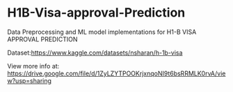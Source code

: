# H1B-Visa-approval-Prediction
Data Preprocessing and ML model implementations for H1-B VISA APPROVAL PREDICTION

Dataset:https://www.kaggle.com/datasets/nsharan/h-1b-visa

View more info at: https://drive.google.com/file/d/1ZyLZYTPOOKrjxnqoNI9t6bsRRMLK0rvA/view?usp=sharing
